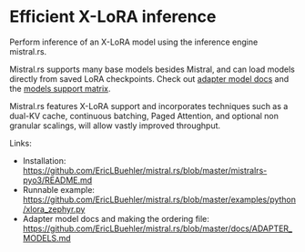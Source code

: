 # Efficient X-LoRA inference

Perform inference of an X-LoRA model using the inference engine mistral.rs.

Mistral.rs supports many base models besides Mistral, and can load models directly from saved LoRA checkpoints. Check out [adapter model docs](https://github.com/EricLBuehler/mistral.rs/blob/master/docs/ADAPTER_MODELS.md) and the [models support matrix](https://github.com/EricLBuehler/mistral.rs?tab=readme-ov-file#support-matrix).

Mistral.rs features X-LoRA support and incorporates techniques such as a dual-KV cache, continuous batching, Paged Attention, and optional non granular scalings, will allow vastly improved throughput.    

Links:

- Installation: https://github.com/EricLBuehler/mistral.rs/blob/master/mistralrs-pyo3/README.md
- Runnable example: https://github.com/EricLBuehler/mistral.rs/blob/master/examples/python/xlora_zephyr.py
- Adapter model docs and making the ordering file: https://github.com/EricLBuehler/mistral.rs/blob/master/docs/ADAPTER_MODELS.md
